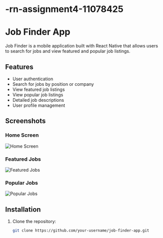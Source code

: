 # -rn-assignment4-11078425
# Job Finder App

Job Finder is a mobile application built with React Native that allows users to search for jobs and view featured and popular job listings.

## Features

- User authentication
- Search for jobs by position or company
- View featured job listings
- View popular job listings
- Detailed job descriptions
- User profile management

## Screenshots

### Home Screen

![Home Screen](./assets/home_screen.png)

### Featured Jobs

![Featured Jobs](./assets/featured_jobs.png)

### Popular Jobs

![Popular Jobs](./assets/popular_jobs.png)

## Installation

1. Clone the repository:
   ```bash
   git clone https://github.com/your-username/job-finder-app.git

